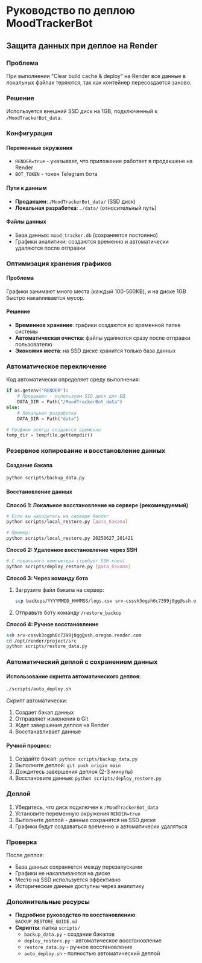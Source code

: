 # Руководство по деплою MoodTrackerBot

## Защита данных при деплое на Render

### Проблема
При выполнении "Clear build cache & deploy" на Render все данные в локальных файлах теряются, так как контейнер пересоздается заново.

### Решение
Используется внешний SSD диск на 1GB, подключенный к `/MoodTrackerBot_data`.

### Конфигурация

#### Переменные окружения
- `RENDER=true` - указывает, что приложение работает в продакшене на Render
- `BOT_TOKEN` - токен Telegram бота

#### Пути к данным
- **Продакшен**: `/MoodTrackerBot_data/` (SSD диск)
- **Локальная разработка**: `./data/` (относительный путь)

#### Файлы данных
- База данных: `mood_tracker.db` (сохраняется постоянно)
- Графики аналитики: создаются временно и автоматически удаляются после отправки

### Оптимизация хранения графиков

#### Проблема
Графики занимают много места (каждый 100-500KB), и на диске 1GB быстро накапливается мусор.

#### Решение
- **Временное хранение**: графики создаются во временной папке системы
- **Автоматическая очистка**: файлы удаляются сразу после отправки пользователю
- **Экономия места**: на SSD диске хранится только база данных

### Автоматическое переключение
Код автоматически определяет среду выполнения:

```python
if os.getenv("RENDER"):
    # Продакшен - используем SSD диск для БД
    DATA_DIR = Path("/MoodTrackerBot_data")
else:
    # Локальная разработка
    DATA_DIR = Path("data")

# Графики всегда создаются временно
temp_dir = tempfile.gettempdir()
```

### Резервное копирование и восстановление данных

#### Создание бэкапа
```bash
python scripts/backup_data.py
```

#### Восстановление данных

**Способ 1: Локальное восстановление на сервере (рекомендуемый)**
```bash
# Если вы находитесь на сервере Render
python scripts/local_restore.py [дата_бэкапа]

# Пример:
python scripts/local_restore.py 20250627_201421
```

**Способ 2: Удаленное восстановление через SSH**
```bash
# С локального компьютера (требует SSH ключ)
python scripts/deploy_restore.py [дата_бэкапа]
```

**Способ 3: Через команду бота**
1. Загрузите файл бэкапа на сервер:
   ```bash
   scp backups/YYYYMMDD_HHMMSS/logs.csv srv-cssvk3ogph6c7399j0gg@ssh.oregon.render.com:/MoodTrackerBot_data/backup_logs.csv
   ```
2. Отправьте боту команду `/restore_backup`

**Способ 4: Ручное восстановление**
```bash
ssh srv-cssvk3ogph6c7399j0gg@ssh.oregon.render.com
cd /opt/render/project/src
python scripts/restore_data.py
```

### Автоматический деплой с сохранением данных

#### Использование скрипта автоматического деплоя:
```bash
./scripts/auto_deploy.sh
```

Скрипт автоматически:
1. Создает бэкап данных
2. Отправляет изменения в Git
3. Ждет завершения деплоя на Render
4. Восстанавливает данные

#### Ручной процесс:
1. Создайте бэкап: `python scripts/backup_data.py`
2. Выполните деплой: `git push origin main`
3. Дождитесь завершения деплоя (2-3 минуты)
4. Восстановите данные: `python scripts/deploy_restore.py`

### Деплой
1. Убедитесь, что диск подключен к `/MoodTrackerBot_data`
2. Установите переменную окружения `RENDER=true`
3. Выполните деплой - данные сохранятся на SSD диске
4. Графики будут создаваться временно и автоматически удаляться

### Проверка
После деплоя:
- База данных сохраняется между перезапусками
- Графики не накапливаются на диске
- Место на SSD используется эффективно
- Исторические данные доступны через аналитику

### Дополнительные ресурсы
- **Подробное руководство по восстановлению**: `BACKUP_RESTORE_GUIDE.md`
- **Скрипты**: папка `scripts/`
  - `backup_data.py` - создание бэкапов
  - `deploy_restore.py` - автоматическое восстановление
  - `restore_data.py` - ручное восстановление
  - `auto_deploy.sh` - полностью автоматический деплой 
